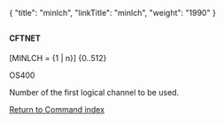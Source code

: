 {
    "title": "minlch",
    "linkTitle": "minlch",
    "weight": "1990"
}<span id="minlch"></span>

## 

#### CFTNET

\[MINLCH = {1 | n}\] {0..512}

OS400

Number of the first logical channel to be used.

[Return to Command index](../../)
